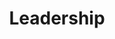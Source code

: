 ---
title: Leadership
teamMembers:
  - id: 0
    name: André Zayarni
    position: CEO & Co-Founder
    avatar: '/img/leadership/andre-zayarni.png'
  - id: 1
    name: Andrey Vasnetsov
    position: CTO & Co-Founder
    avatar: '/img/leadership/andrey-vasnetsov.png'
  - id: 2
    name: Fabrizio Schmidt
    position: Product & Engineering
    avatar: '/img/leadership/fabrizio-schmidt.png'
  - id: 3
    name: Bastian Hofmann
    position: Enterprise Solutions
    avatar: '/img/leadership/bastian-hofmann.png'
  - id: 4
    name: Dominik Alberts
    position: Finance
    avatar: '/img/leadership/dominik-alberts.png'
  - id: 5
    name: Demetrios B.
    position: Developer Relations
    avatar: '/img/leadership/demetrios-b.png'
  - id: 6
    name: Manuel Meyer
    position: Growth
    avatar: '/img/leadership/manuel-meyer.png'
  - id: 7
    name: Karim Chester
    position: Sales
    avatar: '/img/leadership/karim-chester.png'
sitemapExclude: true
---